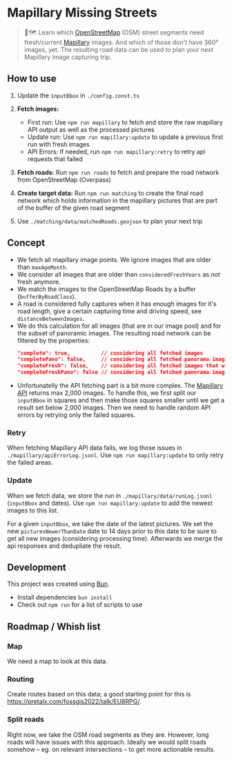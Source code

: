 # Mapillary Missing Streets

> 📸🗺️
> Learn which [OpenStreetMap](https://www.openstreetmap.org/) (OSM) street segments need fresh/current [Mapillary](https://www.mapillary.com/app/) images. And which of those don't have 360° images, yet. The resulting road data can be used to plan your next Mapillary image capturing trip.

## How to use

1. Update the `inputBbox` in `./config.const.ts`
2. **Fetch images:**

   - First run: Use `npm run mapillary` to fetch and store the raw mapillary API output as well as the processed pictures
   - Update run: Use `npm run mapillary:update` to update a previous first run with fresh images
   - API Errors: If needed, run `npm run mapillary:retry` to retry api requests that failed

3. **Fetch roads:**
   Run `npm run roads` to fetch and prepare the road network from OpenStreetMap (Overpass)
4. **Create target data:**
   Run `npm run matching` to create the final road network which holds information in the mapillary pictures that are part of the buffer of the given road segment
5. Use `./matching/data/matchedRoads.geojson` to plan your next trip

## Concept

- We fetch all mapillary image points. We ignore images that are older than `maxAgeMonth`.
- We consider all images that are older than `consideredFreshYears` as _not_ fresh anymore.
- We match the images to the OpenStreetMap Roads by a buffer (`bufferByRoadClass`).
- A road is considered fully captures when it has enough images for it's road length, give a certain capturing time and driving speed, see `distanceBetweenImages`.
- We do this calculation for all images (that are in our image pool) and for the subset of panoramic images.
  The resulting road network can be filtered by the properties:
  ```json
  "complete": true,          // considering all fetched images
  "completePano": false,     // considering all fetched panorama images
  "completeFresh": false,    // considering all fetched images that we consider fresh
  "completeFreshPano": false // considering all fetched panorama images that we consider fresh
  ```
- Unfortunatelly the API fetching part is a bit more complex. The [Mapillary API](https://www.mapillary.com/developer/api-documentation) returns max 2,000 images. To handle this, we first split our `inputBbox` in squares and then make those squares smaller until we get a result set below 2,000 images. Then we need to handle random API errors by retrying only the failed squares.

### Retry

When fetching Mapillary API data fails, we log those issues in `./mapillary/apiErrorLog.jsonl`. Use `npm run mapillary:update` to only retry the failed areas.

### Update

When we fetch data, we store the run in `./mapillary/data/runLog.jsonl` (`inputBbox` and dates). Use `npm run mapillary:update` to add the newest images to this list.

For a given `inputBbox`, we take the date of the latest pictures. We set the new `picturesNewerThanDate` date to 14 days prior to this date to be sure to get all new images (considering processing time). Afterwards we merge the api responses and dedupliate the result.

## Development

This project was created using [Bun](https://bun.sh).

- Install dependencies `bun install`
- Check out `npm run` for a list of scripts to use

## Roadmap / Whish list

### Map

We need a map to look at this data.

### Routing

Create routes based on this data; a good starting point for this is https://pretalx.com/fossgis2022/talk/EU8RPG/.

### Split roads

Right now, we take the OSM road segments as they are. However, long roads will have issues with this approach. Ideally we would split roads somehow – eg. on relevant intersections – to get more actionable results.
